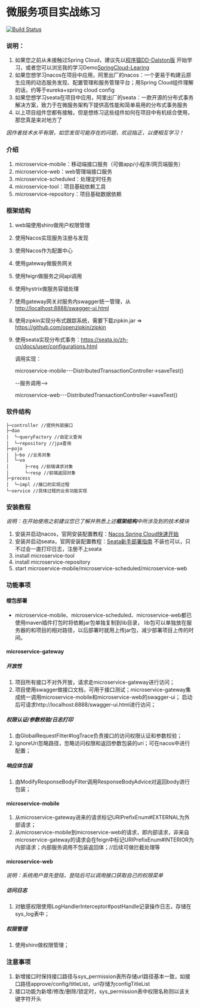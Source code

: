 # 微服务项目实战练习
[![Build Status](https://travis-ci.com/mwk719/microservice-practice.svg?branch=master)](https://travis-ci.com/mwk719/microservice-practice)

### 说明：
1. 如果您之前从未接触过Spring Cloud，建议先以[程序猿DD-Dalston版](http://blog.didispace.com/spring-cloud-learning/) 开始学习，或者您可以浏览我的学习Demo[SpringCloud-Learing](https://github.com/mwk719/SpringCloud-Learing)
2. 如果您想学习nacos在项目中应用，阿里出厂的nacos：一个更易于构建云原生应用的动态服务发现、配置管理和服务管理平台；用Spring Cloud组件理解的话，约等于eureka+spring cloud config
3. 如果您想学习seata在项目中应用，阿里出厂的seata：一款开源的分布式事务解决方案，致力于在微服务架构下提供高性能和简单易用的分布式事务服务
4. 以上项目组件您都有接触，但是想练习这些组件如何在项目中有机结合使用，那您真是来对地方了

*因作者技术水平有限，如您发现可能存在的问题，欢迎指正，以便相互学习！*

### 介绍
1. microservice-mobile：移动端接口服务（可做app/小程序/网页端服务）
2. microservice-web：web管理端接口服务
3. microservice-scheduled：处理定时任务
4. microservice-tool：项目基础依赖工具
5. microservice-repository：项目基础数据依赖

### 框架结构
1. web端使用shiro做用户权限管理

2. 使用Nacos实现服务注册与发现

3. 使用Nacos作为配置中心

4. 使用gateway做服务网关

5. 使用feign做服务之间api调用

6. 使用hystrix做服务容错处理

7. 使用gateway网关对服务内swagger统一管理，从<http://localhost:8888/swagger-ui.html>

8. 使用zipkin实现分布式跟踪系统，需要下载zipkin.jar => https://github.com/openzipkin/zipkin

9. 使用seata实现分布式事务：https://seata.io/zh-cn/docs/user/configurations.html

   调用实现：

   microservice-mobile---DistributedTransactionController->saveTest()  

   --服务调用-->

   microservice-web---DistributedTransactionController->saveTest()  

### 软件结构
````
├─controller //提供外部接口
├─dao 
│  └─queryFactory //自定义查询
│  └─repository //jpa查询
├─pojo
│  ├─bo //业务对象
│  └─vo 
│      ├─req //前端请求对象
│      └─resp //前端返回对象
├─process
│  └─impl //接口的实现过程
└─service //具体过程的业务功能实现
````

### 安装教程

*说明：在开始使用之前建议您已了解并熟悉上述**框架结构**中所涉及到的技术模块*

1. 安装并启动nacos，官网安装配置教程：[Nacos Spring Cloud快速开始](https://nacos.io/zh-cn/docs/quick-start-spring-cloud.html)
2. 安装并启动seata，官网安装配置教程：[Seata新手部署指南](https://seata.io/zh-cn/docs/ops/deploy-guide-beginner.html) 不装也可以，只不过会一直打印日志，注册不上seata
3. install microservice-tool
4. install microservice-repository
5. start microservice-mobile/microservice-scheduled/microservice-web

### 功能事项

#### 缩包部署

- microservice-mobile、microservice-scheduled、microservice-web都已使用maven插件打包时将依赖jar包单独复制到lib目录，
  lib包可以单独放在服务器的和项目的相对路径，以后部署时就用上传jar包，减少部署项目上传的时间。

#### microservice-gateway

##### 开放性

1. 项目所有接口不对外开放，请求走microservice-gateway进行访问；
2. 项目使用swagger做接口文档，可用于接口测试；microservice-gateway集成统一调用microservice-mobile和microservice-web的swagger-ui；
   启动后可请求http://localhost:8888/swagger-ui.html进行访问；

##### 权限认证/参数校验/日志打印

1. 由GlobalRequestFilter#logTrace负责接口的访问权限认证和参数校验；
2. IgnoreUri忽略路径，忽略访问权限和返回参数包装的uri；可在nacos中进行配置；

##### 响应体包装

1. 由ModifyResponseBodyFilter调用ResponseBodyAdvice对返回body进行包装；

#### microservice-mobile

1. 从microservice-gateway进来的请求标记URIPrefixEnum#EXTERNAL为外部请求；
2. 从microservice-mobile到microservice-web的请求，即内部请求，非来自microservice-gateway的请求会在feign中标记URIPrefixEnum#INTERIOR为内部请求；内部服务调用不包装返回体；//后续可做拦截处理等

#### microservice-web

*说明：系统用户首先登陆，登陆后可以调用接口获取自己的权限菜单*

##### 访问日志

1. 对敏感权限使用LogHandlerInterceptor#postHandle记录操作日志，存储在sys_log表中；

##### 权限管理

1. 使用shiro做权限管理；

### 注意事项

1. 新增接口时保持接口路径与sys_permission表所存储url路径基本一致，如接口路径approve/config/titleList，url存储为configTitleList
2. 接口功能为新增/修改/删除/锁定时，sys_permission表中权限名称则以该关键字符开头